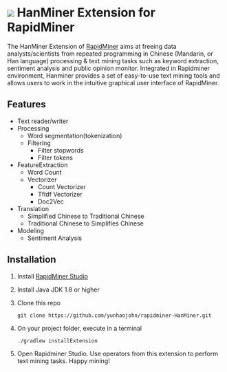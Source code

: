 ![](https://github.com/joeyhaohao/rapidminer-Hanminer/blob/master/src/main/resources/com/rapidminer/resources/icons/hanminer.png) HanMiner Extension for RapidMiner  
==============================

The HanMiner Extension of [RapidMiner](https://www.rapidminer.com) aims at freeing data analysts/scientists from repeated 
programming in Chinese (Mandarin, or Han language) processing & text mining tasks such as keyword extraction, sentiment analysis 
and public opinion monitor. Integrated in Rapidminer environment, Hanminer provides a set of easy-to-use text mining tools 
and allows users to work in the intuitive graphical user interface of RapidMiner.

## Features

* Text reader/writer
* Processing
  * Word segmentation(tokenization)
  * Filtering
    * Filter stopwords
    * Filter tokens
* FeatureExtraction
  * Word Count
  * Vectorizer
    * Count Vectorizer
    * TfIdf Vectorizer
    * Doc2Vec
* Translation
  * Simplified Chinese to Traditional Chinese
  * Traditional Chinese to Simplifies Chinese
* Modeling
  * Sentiment Analysis
  
## Installation

1. Install [RapidMiner Studio](https://rapidminer.com/get-started/)
2. Install Java JDK 1.8 or higher
3. Clone this repo

   `git clone https://github.com/yunhaojohn/rapidminer-HanMiner.git`
4. On your project folder, execute in a terminal

   `./gradlew installExtension`
5. Open Rapidminer Studio. Use operators from this extension to perform text mining tasks. Happy mining!

